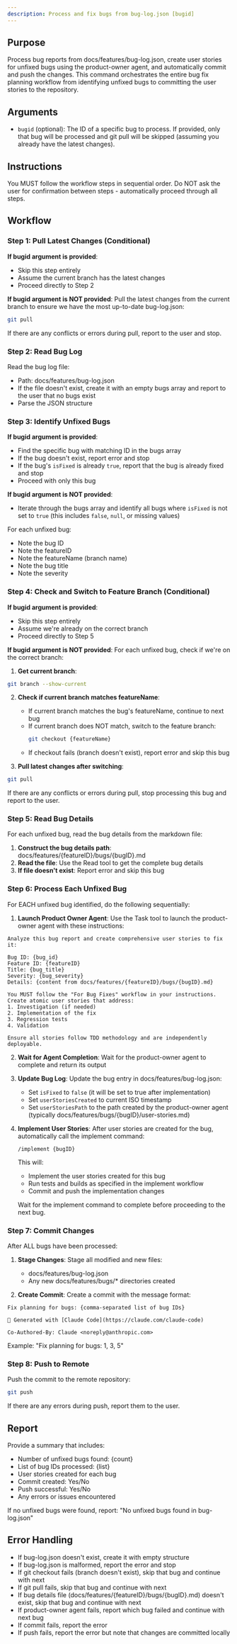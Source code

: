 ```yaml
---
description: Process and fix bugs from bug-log.json [bugid]
---
```


## Purpose

Process bug reports from docs/features/bug-log.json, create user stories for unfixed bugs using the product-owner agent, and automatically commit and push the changes. This command orchestrates the entire bug fix planning workflow from identifying unfixed bugs to committing the user stories to the repository.

## Arguments

- `bugid` (optional): The ID of a specific bug to process. If provided, only that bug will be processed and git pull will be skipped (assuming you already have the latest changes).

## Instructions

You MUST follow the workflow steps in sequential order. Do NOT ask the user for confirmation between steps - automatically proceed through all steps.

## Workflow

### Step 1: Pull Latest Changes (Conditional)

**If bugid argument is provided**:
- Skip this step entirely
- Assume the current branch has the latest changes
- Proceed directly to Step 2

**If bugid argument is NOT provided**:
Pull the latest changes from the current branch to ensure we have the most up-to-date bug-log.json:

```bash
git pull
```

If there are any conflicts or errors during pull, report to the user and stop.

### Step 2: Read Bug Log

Read the bug log file:
- Path: docs/features/bug-log.json
- If the file doesn't exist, create it with an empty bugs array and report to the user that no bugs exist
- Parse the JSON structure

### Step 3: Identify Unfixed Bugs

**If bugid argument is provided**:
- Find the specific bug with matching ID in the bugs array
- If the bug doesn't exist, report error and stop
- If the bug's `isFixed` is already `true`, report that the bug is already fixed and stop
- Proceed with only this bug

**If bugid argument is NOT provided**:
- Iterate through the bugs array and identify all bugs where `isFixed` is not set to `true` (this includes `false`, `null`, or missing values)

For each unfixed bug:
- Note the bug ID
- Note the featureID
- Note the featureName (branch name)
- Note the bug title
- Note the severity

### Step 4: Check and Switch to Feature Branch (Conditional)

**If bugid argument is provided**:
- Skip this step entirely
- Assume we're already on the correct branch
- Proceed directly to Step 5

**If bugid argument is NOT provided**:
For each unfixed bug, check if we're on the correct branch:

1. **Get current branch**:
```bash
git branch --show-current
```

2. **Check if current branch matches featureName**:
   - If current branch matches the bug's featureName, continue to next bug
   - If current branch does NOT match, switch to the feature branch:
     ```bash
     git checkout {featureName}
     ```
   - If checkout fails (branch doesn't exist), report error and skip this bug

3. **Pull latest changes after switching**:
```bash
git pull
```

If there are any conflicts or errors during pull, stop processing this bug and report to the user.

### Step 5: Read Bug Details

For each unfixed bug, read the bug details from the markdown file:

1. **Construct the bug details path**: docs/features/{featureID}/bugs/{bugID}.md
2. **Read the file**: Use the Read tool to get the complete bug details
3. **If file doesn't exist**: Report error and skip this bug

### Step 6: Process Each Unfixed Bug

For EACH unfixed bug identified, do the following sequentially:

1. **Launch Product Owner Agent**: Use the Task tool to launch the product-owner agent with these instructions:

```
Analyze this bug report and create comprehensive user stories to fix it:

Bug ID: {bug_id}
Feature ID: {featureID}
Title: {bug_title}
Severity: {bug_severity}
Details: {content from docs/features/{featureID}/bugs/{bugID}.md}

You MUST follow the "For Bug Fixes" workflow in your instructions. Create atomic user stories that address:
1. Investigation (if needed)
2. Implementation of the fix
3. Regression tests
4. Validation

Ensure all stories follow TDD methodology and are independently deployable.
```

2. **Wait for Agent Completion**: Wait for the product-owner agent to complete and return its output

3. **Update Bug Log**: Update the bug entry in docs/features/bug-log.json:
   - Set `isFixed` to `false` (it will be set to true after implementation)
   - Set `userStoriesCreated` to current ISO timestamp
   - Set `userStoriesPath` to the path created by the product-owner agent (typically docs/features/bugs/{bugID}/user-stories.md)

4. **Implement User Stories**: After user stories are created for the bug, automatically call the implement command:
   ```
   /implement {bugID}
   ```

   This will:
   - Implement the user stories created for this bug
   - Run tests and builds as specified in the implement workflow
   - Commit and push the implementation changes

   Wait for the implement command to complete before proceeding to the next bug.

### Step 7: Commit Changes

After ALL bugs have been processed:

1. **Stage Changes**: Stage all modified and new files:
   - docs/features/bug-log.json
   - Any new docs/features/bugs/* directories created

2. **Create Commit**: Create a commit with the message format:
```
Fix planning for bugs: {comma-separated list of bug IDs}

🤖 Generated with [Claude Code](https://claude.com/claude-code)

Co-Authored-By: Claude <noreply@anthropic.com>
```

Example: "Fix planning for bugs: 1, 3, 5"

### Step 8: Push to Remote

Push the commit to the remote repository:

```bash
git push
```

If there are any errors during push, report them to the user.

## Report

Provide a summary that includes:
- Number of unfixed bugs found: {count}
- List of bug IDs processed: {list}
- User stories created for each bug
- Commit created: Yes/No
- Push successful: Yes/No
- Any errors or issues encountered

If no unfixed bugs were found, report: "No unfixed bugs found in bug-log.json"

## Error Handling

- If bug-log.json doesn't exist, create it with empty structure
- If bug-log.json is malformed, report the error and stop
- If git checkout fails (branch doesn't exist), skip that bug and continue with next
- If git pull fails, skip that bug and continue with next
- If bug details file (docs/features/{featureID}/bugs/{bugID}.md) doesn't exist, skip that bug and continue with next
- If product-owner agent fails, report which bug failed and continue with next bug
- If commit fails, report the error
- If push fails, report the error but note that changes are committed locally

